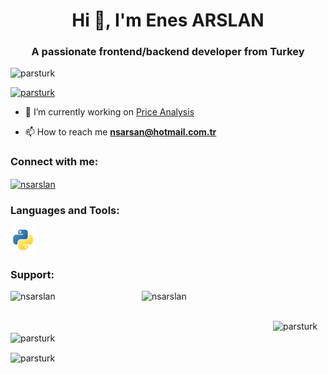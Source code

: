 <h1 align="center">Hi 👋, I'm Enes ARSLAN</h1>
<h3 align="center">A passionate frontend/backend developer from Turkey</h3>

<p align="left"> <img src="https://komarev.com/ghpvc/?username=parsturk&label=Profile%20views&color=0e75b6&style=flat" alt="parsturk" /> </p>

<p align="left"> <a href="https://github.com/ryo-ma/github-profile-trophy"><img src="https://github-profile-trophy.vercel.app/?username=parsturk" alt="parsturk" /></a> </p>

- 🔭 I’m currently working on [Price Analysis](https://github.com/PARSTURK/PriceAnalysis)

- 📫 How to reach me **nsarsan@hotmail.com.tr**

<h3 align="left">Connect with me:</h3>
<p align="left">
<a href="https://linkedin.com/in/nsarslan" target="blank"><img align="center" src="https://raw.githubusercontent.com/rahuldkjain/github-profile-readme-generator/master/src/images/icons/Social/linked-in-alt.svg" alt="nsarslan" height="30" width="40" /></a>
</p>

<h3 align="left">Languages and Tools:</h3>
<p align="left"> <a href="https://www.python.org" target="_blank" rel="noreferrer"> <img src="https://raw.githubusercontent.com/devicons/devicon/master/icons/python/python-original.svg" alt="python" width="40" height="40"/> </a> </p>


<h3 align="left">Support:</h3>
<p><a href="https://www.buymeacoffee.com/nsarslan"> <img align="left" src="https://cdn.buymeacoffee.com/buttons/v2/default-yellow.png" height="50" width="210" alt="nsarslan" /></a><a href="https://ko-fi.com/nsarslan"> <img align="left" src="https://cdn.ko-fi.com/cdn/kofi3.png?v=3" height="50" width="210" alt="nsarslan" /></a></p><br><br>


<p><img align="left" src="https://github-readme-stats.vercel.app/api/top-langs?username=parsturk&show_icons=true&locale=en&layout=compact" alt="parsturk" /></p>

<p>&nbsp;<img align="center" src="https://github-readme-stats.vercel.app/api?username=parsturk&show_icons=true&locale=en" alt="parsturk" /></p>

<p><img align="center" src="https://github-readme-streak-stats.herokuapp.com/?user=parsturk&" alt="parsturk" /></p>

